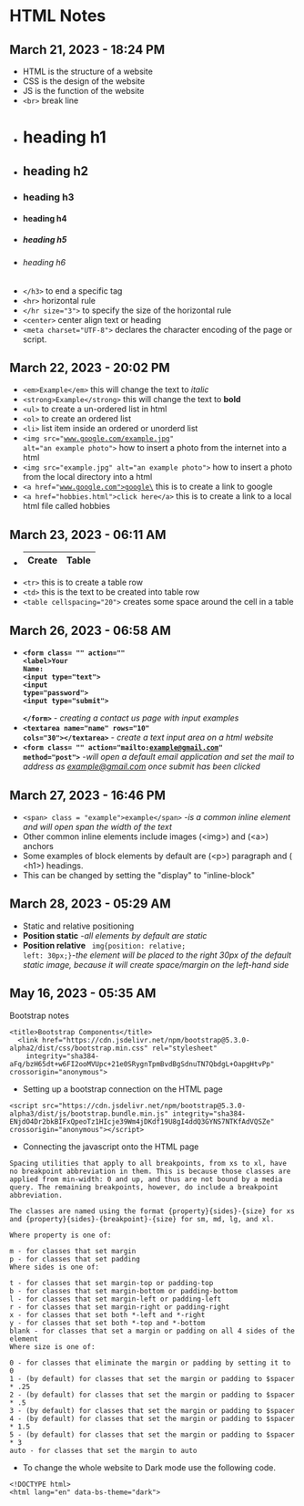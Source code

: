 # HTML Notes
## March 21, 2023 - 18:24 PM
- HTML is the structure of a website
- CSS is the design of the website
- JS is the function of the website
- <code>\<br></code> break line 
- <h1> heading h1
- <h2> heading h2
- <h3> heading h3
- <h4> heading h4
- <h5> heading h5
- <h6> heading h6
-  <code>\</h3></code> to end a specific tag
- <code>\<hr></code> horizontal rule
- <code>\</hr size="3"></code> to specify the size of the horizontal rule
- <code>\<center></code> center align text or heading
- <code>\<meta charset="UTF-8"></code> declares the character encoding of the page or script.
## March 22, 2023 - 20:02 PM
- <code>\<em>Example\</em></code> this will change the text to <em>italic</em>
- <code>\<strong>Example\</strong></code> this will change the text to <strong>bold</strong>
- <code>\<ul></code> to create a un-ordered list in html
- <code>\<ol></code> to create an ordered list
- <code>\<li></code> list item inside an ordered or unorderd list
- <code>\<img src="www.google.com/example.jpg" alt="an example photo"></code> how to insert a photo from the internet into a html
- <code>\<img src="example.jpg" alt="an example photo"></code> how to insert a photo from the local directory into a html
- <code>\<a href="www.google.com">google\</a></code> this is to create a link to google
- <code>\<a href="hobbies.html">click here\</a></code> this is to create a link to a local html file called hobbies
## March 23, 2023 - 06:11 AM
- <table>
            <thead>
                <tr>
                    <th>Create</th>
                    <th>Table</th>
                </tr>
            </thead>
  </table>            
- <code>\<tr></code> this is to create a table row
- <code>\<td></code> this is the text to be created into table row
- <code>\<table cellspacing="20"></code> creates some space around the cell in a table
## March 26, 2023 - 06:58 AM
- **<code>\<form class= "" action=""
    <br>\<label>Your Name:</label>
    <br>\<input type="text">
    <br>\<input type="password">
    <br>\<input type="submit">
<br>\</form></code>** - *creating a contact us page with input examples*
- **<code>\<textarea name="name" rows="10" cols="30">\</textarea></code>** - *create a text input area on a html website*
- **<code>\<form class= "" action="mailto:example@gmail.com" method="post"></code>** -*will open a default email application and set the mail to address as example@gmail.com once submit has been clicked*
## March 27, 2023 - 16:46 PM
- <code>\<span> class = "example">example\</span></code> -*is a common inline element and will open span the width of the text*
- Other common inline elements include images (\<img>) and (\<a>) anchors  
- Some examples of block elements by default are (\<p>) paragraph and (
\<h1>) headings. 
- This can be changed by setting the "display" to "inline-block"
## March 28, 2023 - 05:29 AM
- Static and relative positioning
- **Position static** -*all elements by default are static*
- **Position relative** <code> img{position: relative; left: 30px;}</code>-*the element will be placed to the right 30px of the default static image, because it will create space/margin on the left-hand side*
## May 16, 2023 - 05:35 AM
Bootstrap notes
````
<title>Bootstrap Components</title>
  <link href="https://cdn.jsdelivr.net/npm/bootstrap@5.3.0-alpha2/dist/css/bootstrap.min.css" rel="stylesheet"
    integrity="sha384-aFq/bzH65dt+w6FI2ooMVUpc+21e0SRygnTpmBvdBgSdnuTN7QbdgL+OapgHtvPp" crossorigin="anonymous">
````
- Setting up a bootstrap connection on the HTML page
 ```` 
 <script src="https://cdn.jsdelivr.net/npm/bootstrap@5.3.0-alpha3/dist/js/bootstrap.bundle.min.js" integrity="sha384-ENjdO4Dr2bkBIFxQpeoTz1HIcje39Wm4jDKdf19U8gI4ddQ3GYNS7NTKfAdVQSZe" crossorigin="anonymous"></script>
 ````
 - Connecting the javascript onto the HTML page
 
 ````Notation
Spacing utilities that apply to all breakpoints, from xs to xl, have no breakpoint abbreviation in them. This is because those classes are applied from min-width: 0 and up, and thus are not bound by a media query. The remaining breakpoints, however, do include a breakpoint abbreviation.

The classes are named using the format {property}{sides}-{size} for xs and {property}{sides}-{breakpoint}-{size} for sm, md, lg, and xl.

Where property is one of:

m - for classes that set margin
p - for classes that set padding
Where sides is one of:

t - for classes that set margin-top or padding-top
b - for classes that set margin-bottom or padding-bottom
l - for classes that set margin-left or padding-left
r - for classes that set margin-right or padding-right
x - for classes that set both *-left and *-right
y - for classes that set both *-top and *-bottom
blank - for classes that set a margin or padding on all 4 sides of the element
Where size is one of:

0 - for classes that eliminate the margin or padding by setting it to 0
1 - (by default) for classes that set the margin or padding to $spacer * .25
2 - (by default) for classes that set the margin or padding to $spacer * .5
3 - (by default) for classes that set the margin or padding to $spacer
4 - (by default) for classes that set the margin or padding to $spacer * 1.5
5 - (by default) for classes that set the margin or padding to $spacer * 3
auto - for classes that set the margin to auto
````
- To change the whole website to Dark mode use the following code.
````
<!DOCTYPE html>
<html lang="en" data-bs-theme="dark">
````

